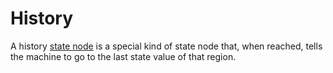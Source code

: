 # History

A history [state node](./statenodes.html) is a special kind of state node that, when reached, tells the machine to go to the last state value of that region.
